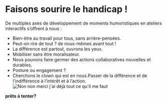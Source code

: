 
# Faisons sourire le handicap !

De multiples axes de développement de moments humoristiques en ateliers interactifs s’offrent à nous :

*	Bien-être au travail pour tous, sans arrière-pensées.
*	Peut-on rire de tout ? de nous-mêmes avant tout !
*	La différence est partout, ouvrons les yeux.
*	Mobiliser sans être moralisateur.
*	Nous pouvons faire germer des actions collaboratives nouvelles et durables.
*	Posture ou engagement ?
*	Cherchons le clown qui est en nous.Passer de la différence et de l’indifférence à l’intérêt et à l’action.
![Non non merci j'ai déjà tout ce qu'il me faut](http://i.imgur.com/jW3mjYV.gif)

**prêts à tenter?**
